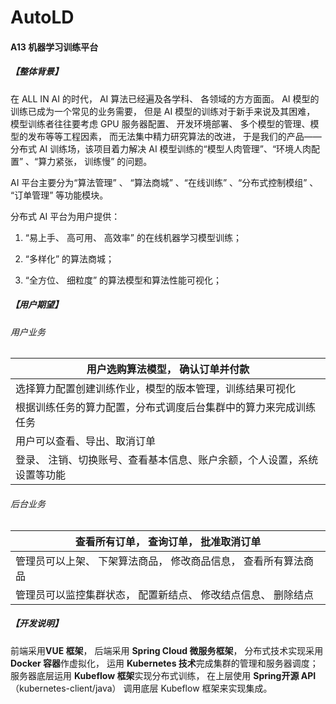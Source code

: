 # AutoLD
#### A13 机器学习训练平台

##### 【整体背景】

在 ALL IN AI 的时代， AI 算法已经遍及各学科、 各领域的方方面面。 AI 模型的训练已成为一个常见的业务需要， 但是 AI 模型的训练对于新手来说及其困难， 模型训练者往往要考虑 GPU 服务器配置、 开发环境部署、 多个模型的管理、模型的发布等等工程因素， 而无法集中精力研究算法的改进， 于是我们的产品——分布式 AI 训练场，该项目着力解决 AI 模型训练的“模型人肉管理”、“环境人肉配置” 、“算力紧张， 训练慢” 的问题。

AI 平台主要分为“算法管理” 、 “算法商城” 、“在线训练” 、“分布式控制模组” 、 “订单管理” 等功能模块。

分布式 AI 平台为用户提供：

1. “易上手、 高可用、 高效率” 的在线机器学习模型训练；

2. “多样化” 的算法商城；

3. “全方位、 细粒度” 的算法模型和算法性能可视化；

##### 【用户期望】

###### 用户业务

| 用户选购算法模型， 确认订单并付款                            |
| ------------------------------------------------------------ |
| 选择算力配置创建训练作业，模型的版本管理，训练结果可视化 |
| 根据训练任务的算力配置，分布式调度后台集群中的算力来完成训练任务 |
| 用户可以查看、导出、取消订单                               |
| 登录、 注销、切换账号、查看基本信息、账户余额，个人设置，系统设置等功能 |


 ###### 后台业务

| 查看所有订单， 查询订单， 批准取消订单                       |
| ------------------------------------------------------------ |
| 管理员可以上架、 下架算法商品， 修改商品信息， 查看所有算法商品 |
| 管理员可以监控集群状态， 配置新结点、 修改结点信息、 删除结点 |


 

##### 【开发说明】

前端采用**VUE 框架**， 后端采用 **Spring Cloud 微服务框架**， 分布式技术实现采用 **Docker 容器**作虚拟化， 运用 **Kubernetes 技术**完成集群的管理和服务器调度； 服务器底层运用 **Kubeflow 框架**实现分布式训练， 在上层使用 **Spring开源 API**（kubernetes-client/java） 调用底层 Kubeflow 框架来实现集成。